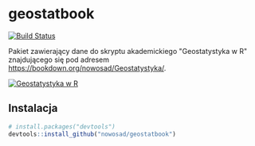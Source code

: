 # geostatbook

[![Build Status](https://travis-ci.org/Nowosad/geostatbook.png?branch=master)](https://travis-ci.org/Nowosad/geostatbook)

Pakiet zawierający dane do skryptu akademickiego "Geostatystyka w R" znajdującego się pod adresem https://bookdown.org/nowosad/Geostatystyka/.

<a href="https://bookdown.org/nowosad/Geostatystyka/" rel="">![Geostatystyka w R](https://bookdown.org/nowosad/Geostatystyka/Rfigs/book_cover2.png)</a>

## Instalacja

``` r
# install.packages("devtools")
devtools::install_github("nowosad/geostatbook")
```
